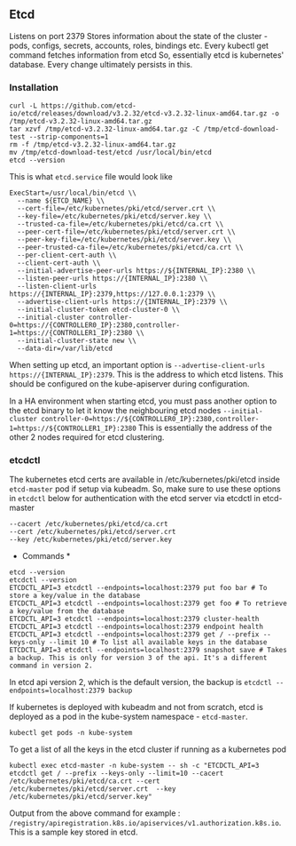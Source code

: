 ## Etcd

Listens on port 2379
Stores information about the state of the cluster - pods, configs, secrets, accounts, roles, bindings etc.
Every kubectl get command fetches information from etcd
So, essentially etcd is kubernetes' database. Every change ultimately persists in this.

### Installation

```
curl -L https://github.com/etcd-io/etcd/releases/download/v3.2.32/etcd-v3.2.32-linux-amd64.tar.gz -o /tmp/etcd-v3.2.32-linux-amd64.tar.gz
tar xzvf /tmp/etcd-v3.2.32-linux-amd64.tar.gz -C /tmp/etcd-download-test --strip-components=1
rm -f /tmp/etcd-v3.2.32-linux-amd64.tar.gz
mv /tmp/etcd-download-test/etcd /usr/local/bin/etcd
etcd --version
```

This is what `etcd.service` file would look like
```
ExecStart=/usr/local/bin/etcd \\
  --name ${ETCD_NAME} \\
  --cert-file=/etc/kubernetes/pki/etcd/server.crt \\
  --key-file=/etc/kubernetes/pki/etcd/server.key \\
  --trusted-ca-file=/etc/kubernetes/pki/etcd/ca.crt \\
  --peer-cert-file=/etc/kubernetes/pki/etcd/server.crt \\
  --peer-key-file=/etc/kubernetes/pki/etcd/server.key \\
  --peer-trusted-ca-file=/etc/kubernetes/pki/etcd/ca.crt \\
  --per-client-cert-auth \\
  --client-cert-auth \\
  --initial-advertise-peer-urls https://${INTERNAL_IP}:2380 \\
  --listen-peer-urls https://{INTERNAL_IP}:2380 \\
  --listen-client-urls https://{INTERNAL_IP}:2379,https://127.0.0.1:2379 \\
  --advertise-client-urls https://{INTERNAL_IP}:2379 \\
  --initial-cluster-token etcd-cluster-0 \\
  --initial-cluster controller-0=https://{CONTROLLER0_IP}:2380,controller-1=https://{CONTROLLER1_IP}:2380 \\
  --initial-cluster-state new \\
  --data-dir=/var/lib/etcd
```

When setting up etcd, an important option is `--advertise-client-urls https://{INTERNAL_IP}:2379`. This is the address to which etcd listens.
This should be configured on the kube-apiserver during configuration.

In a HA environment when starting etcd, you must pass another option to the etcd binary to let it know the neighbouring etcd nodes
`--initial-cluster controller-0=https://${CONTROLLER0_IP}:2380,controller-1=https://${CONTROLLER1_IP}:2380`
This is essentially the address of the other 2 nodes required for etcd clustering.


### etcdctl

The kubernetes etcd certs are available in /etc/kubernetes/pki/etcd inside `etcd-master` pod if setup via kubeadm.
So, make sure to use these options in `etcdctl` below for authentication with the etcd server via etcdctl in etcd-master
```
--cacert /etc/kubernetes/pki/etcd/ca.crt
--cert /etc/kubernetes/pki/etcd/server.crt
--key /etc/kubernetes/pki/etcd/server.key
```

* Commands *

```
etcd --version
etcdctl --version
ETCDCTL_API=3 etcdctl --endpoints=localhost:2379 put foo bar # To store a key/value in the database
ETCDCTL_API=3 etcdctl --endpoints=localhost:2379 get foo # To retrieve a key/value from the database
ETCDCTL_API=3 etcdctl --endpoints=localhost:2379 cluster-health
ETCDCTL_API=3 etcdctl --endpoints=localhost:2379 endpoint health
ETCDCTL_API=3 etcdctl --endpoints=localhost:2379 get / --prefix --keys-only --limit 10 # To list all available keys in the database
ETCDCTL_API=3 etcdctl --endpoints=localhost:2379 snapshot save # Takes a backup. This is only for version 3 of the api. It's a different command in version 2.
```
In etcd api version 2, which is the default version, the backup is `etcdctl --endpoints=localhost:2379 backup`

If kubernetes is deployed with kubeadm and not from scratch, etcd is deployed as a pod in the kube-system namespace - `etcd-master`.
```
kubectl get pods -n kube-system
```

To get a list of all the keys in the etcd cluster if running as a kubernetes pod
```
kubectl exec etcd-master -n kube-system -- sh -c "ETCDCTL_API=3 etcdctl get / --prefix --keys-only --limit=10 --cacert /etc/kubernetes/pki/etcd/ca.crt --cert /etc/kubernetes/pki/etcd/server.crt  --key /etc/kubernetes/pki/etcd/server.key"
```
Output from the above command for example : `/registry/apiregistration.k8s.io/apiservices/v1.authorization.k8s.io`.
This is a sample key stored in etcd.
